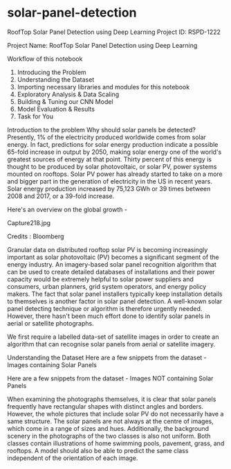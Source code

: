 # solar-panel-detection
RoofTop Solar Panel Detection using Deep Learning
Project ID: RSPD-1222

Project Name: RoofTop Solar Panel Detection using Deep Learning


Workflow of this notebook
1) Introducing the Problem
2) Understanding the Dataset
3) Importing necessary libraries and modules for this notebook
4) Exploratory Analysis & Data Scaling
5) Building & Tuning our CNN Model
6) Model Evaluation & Results
7) Task for You

Introduction to the problem
Why should solar panels be detected?
Presently, 1% of the electricity produced worldwide comes from solar energy. In fact, predictions for solar energy production indicate a possible 65-fold increase in output by 2050, making solar energy one of the world's greatest sources of energy at that point. Thirty percent of this energy is thought to be produced by solar photovoltaic, or solar PV, power systems mounted on rooftops. Solar PV power has already started to take on a more and bigger part in the generation of electricity in the US in recent years. Solar energy production increased by 75,123 GWh or 39 times between 2008 and 2017, or a 39-fold increase.

Here's an overview on the global growth -

Capture218.jpg

Credits : Bloomberg

Granular data on distributed rooftop solar PV is becoming increasingly important as solar photovoltaic (PV) becomes a significant segment of the energy industry. An imagery-based solar panel recognition algorithm that can be used to create detailed databases of installations and their power capacity would be extremely helpful to solar power suppliers and consumers, urban planners, grid system operators, and energy policy makers. The fact that solar panel installers typically keep installation details to themselves is another factor in solar panel detection. A well-known solar panel detecting technique or algorithm is therefore urgently needed. However, there hasn't been much effort done to identify solar panels in aerial or satellite photographs.

We first require a labelled data-set of satellite images in order to create an algorithm that can recognise solar panels from aerial or satellite imagery.

Understanding the Dataset
Here are a few snippets from the dataset - Images containing Solar Panels

Here are a few snippets from the dataset - Images NOT containing Solar Panels

When examining the photographs themselves, it is clear that solar panels frequently have rectangular shapes with distinct angles and borders. However, the whole pictures that include solar PV do not necessarily have a same structure. The solar panels are not always at the centre of images, which come in a range of sizes and hues. Additionally, the background scenery in the photographs of the two classes is also not uniform. Both classes contain illustrations of home swimming pools, pavement, grass, and rooftops. A model should also be able to predict the same class independent of the orientation of each image.
